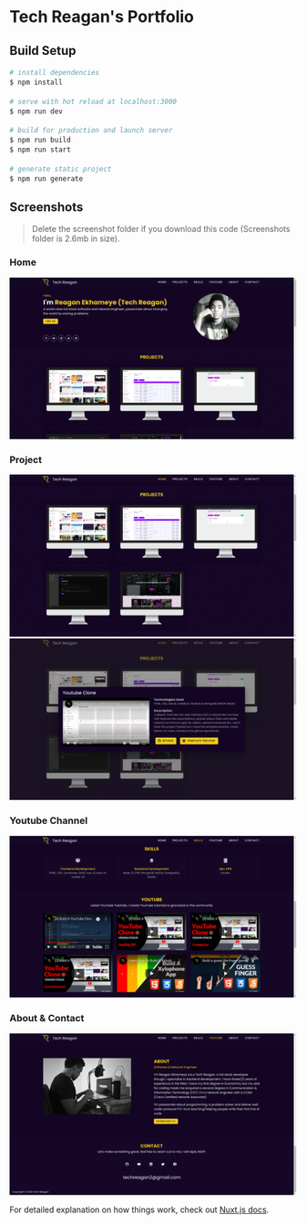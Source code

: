 # Tech Reagan's Portfolio

## Build Setup

```bash
# install dependencies
$ npm install

# serve with hot reload at localhost:3000
$ npm run dev

# build for production and launch server
$ npm run build
$ npm run start

# generate static project
$ npm run generate
```

## Screenshots

> Delete the screenshot folder if you download this code (Screenshots folder is 2.6mb in size).

### Home

![Screenshot](screenshots/home.png)

### Project

![Screenshot](screenshots/projects.png)
![Screenshot](screenshots/project-modal.png)

### Youtube Channel

![Screenshot](screenshots/youtube.png)

### About & Contact

![Screenshot](screenshots/about-contact.png)

For detailed explanation on how things work, check out [Nuxt.js docs](https://nuxtjs.org).
